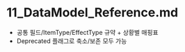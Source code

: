 # 11_DataModel_Reference.md

- 공통 필드/ItemType/EffectType 규약 + 상황별 매핑표
- Deprecated 플래그로 축소/보존 모두 가능
